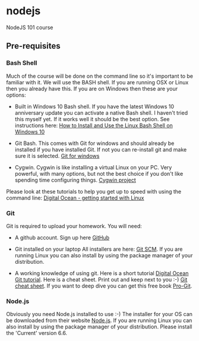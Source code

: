 # nodejs
NodeJS 101 course

## Pre-requisites

### Bash Shell

Much of the course will be done on the command line so it's important to be familiar with it. We will use the BASH shell. If you are running OSX or Linux then you already have this. If you are on Windows then these are your options:

* Built in Windows 10 Bash shell. If you have the latest Windows 10 anniversary update you can activate a native Bash shell. I haven't tried this myself yet. If it works well it should be the best option. See instructions here: [How to Install and Use the Linux Bash Shell on Windows 10](http://www.howtogeek.com/249966/how-to-install-and-use-the-linux-bash-shell-on-windows-10/)

* Git Bash. This comes with Git for windows and should already be installed if you have installed Git. If not you can re-install git and make sure it is selected. [Git for windows](https://git-scm.com/download/win)

* Cygwin. Cygwin is like installing a virtual Linux on your PC. Very powerful, with many options, but not the best choice if you don't like spending time configuring things. [Cygwin project](https://www.cygwin.com/)

Please look at these tutorials to help you get up to speed with using the command line: [Digital Ocean - getting started with Linux](https://www.digitalocean.com/community/tutorial_series/getting-started-with-linux)

### Git

Git is required to upload your homework. You will need:

* A github account. Sign up here [GitHub](https://github.com)

* Git installed on your laptop All installers are here: [Git SCM](https://git-scm.com/downloads). If you are running Linux you can also install by using the package manager of your distribution.

* A working knowledge of using git. Here is a short tutorial [Digital Ocean Git tutorial](https://www.digitalocean.com/community/tutorials/how-to-use-git-effectively). Here is a cheat sheet. Print out and keep next to you :-) [Git cheat sheet](https://services.github.com/kit/downloads/github-git-cheat-sheet.pdf). If you want to deep dive you can get this free book [Pro-Git](https://progit2.s3.amazonaws.com/en/2016-03-22-f3531/progit-en.1084.pdf).

### Node.js 

Obviously you need Node.js installed to use :-) The installer for your OS can be downloaded from their website [Node.js](https://nodejs.org). If you are running Linux you can also install by using the package manager of your distribution. Please install the 'Current' version 6.6.